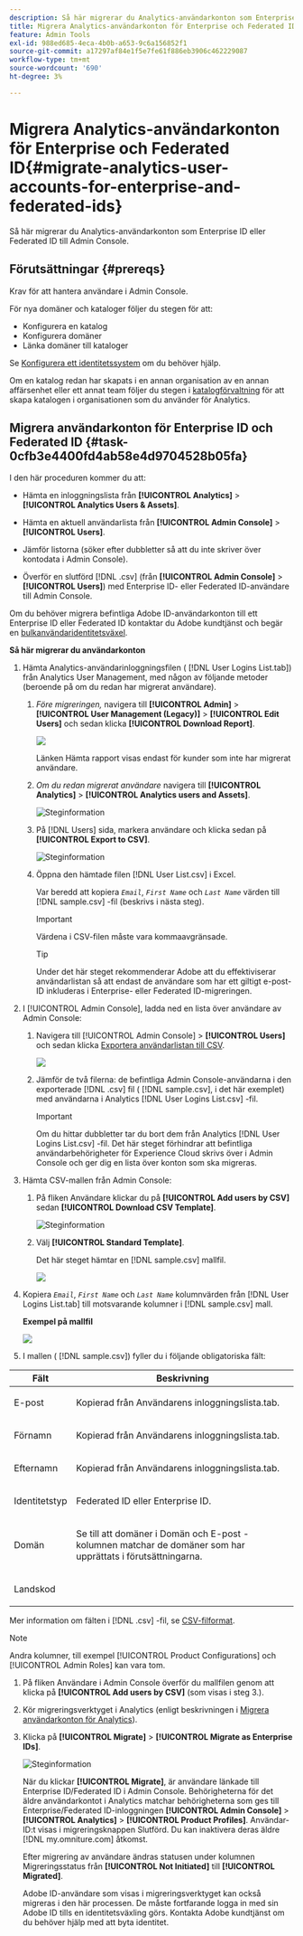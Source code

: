 ```yaml
---
description: Så här migrerar du Analytics-användarkonton som Enterprise ID eller Federated ID till Admin Console.
title: Migrera Analytics-användarkonton för Enterprise och Federated ID
feature: Admin Tools
exl-id: 988ed685-4eca-4b0b-a653-9c6a156852f1
source-git-commit: a17297af84e1f5e7fe61f886eb3906c462229087
workflow-type: tm+mt
source-wordcount: '690'
ht-degree: 3%

---
```


# Migrera Analytics-användarkonton för Enterprise och Federated ID{#migrate-analytics-user-accounts-for-enterprise-and-federated-ids}

Så här migrerar du Analytics-användarkonton som Enterprise ID eller Federated ID till Admin Console.

## Förutsättningar {#prereqs}

Krav för att hantera användare i Admin Console.

För nya domäner och kataloger följer du stegen för att:

* Konfigurera en katalog
* Konfigurera domäner
* Länka domäner till kataloger

Se [Konfigurera ett identitetssystem](https://helpx.adobe.com/enterprise/using/set-up-identity.html) om du behöver hjälp.

Om en katalog redan har skapats i en annan organisation av en annan affärsenhet eller ett annat team följer du stegen i [katalogförvaltning](https://helpx.adobe.com/enterprise/using/set-up-identity.html#Directorytrusting) för att skapa katalogen i organisationen som du använder för Analytics.

## Migrera användarkonton för Enterprise ID och Federated ID {#task-0cfb3e4400fd4ab58e4d9704528b05fa}

I den här proceduren kommer du att:

* Hämta en inloggningslista från **[!UICONTROL Analytics]** > **[!UICONTROL Analytics Users & Assets]**.

* Hämta en aktuell användarlista från **[!UICONTROL Admin Console]** > **[!UICONTROL Users]**.

* Jämför listorna (söker efter dubbletter så att du inte skriver över kontodata i Admin Console).
* Överför en slutförd [!DNL .csv] (från **[!UICONTROL Admin Console]** > **[!UICONTROL Users]**) med Enterprise ID- eller Federated ID-användare till Admin Console.

Om du behöver migrera befintliga Adobe ID-användarkonton till ett Enterprise ID eller Federated ID kontaktar du Adobe kundtjänst och begär en [bulkanvändaridentitetsväxel](https://helpx.adobe.com/enterprise/using/bulk-operations.html).

**Så här migrerar du användarkonton**

1. Hämta Analytics-användarinloggningsfilen ( [!DNL User Logins List.tab]) från Analytics User Management, med någon av följande metoder (beroende på om du redan har migrerat användare).
   1. *Före migreringen,* navigera till **[!UICONTROL Admin]** > **[!UICONTROL User Management (Legacy)]** > **[!UICONTROL Edit Users]** och sedan klicka **[!UICONTROL Download Report]**.

      ![](/help/admin/admin-console/user-management2/user-migration/assets/download-report.png)

      Länken Hämta rapport visas endast för kunder som inte har migrerat användare.

   1. *Om du redan migrerat användare* navigera till **[!UICONTROL Analytics]** > **[!UICONTROL Analytics users and Assets]**.

      ![Steginformation](/help/admin/admin-console/user-management2/user-migration/assets/admin-analytics-users-assets.png)

   1. På [!DNL Users] sida, markera användare och klicka sedan på **[!UICONTROL Export to CSV]**.

      ![Steginformation](/help/admin/admin-console/user-management2/user-migration/assets/export-csv-migrate.png)

   1. Öppna den hämtade filen [!DNL User List.csv] i Excel.

      Var beredd att kopiera *`Email`*, *`First Name`* och *`Last Name`* värden till [!DNL sample.csv] -fil (beskrivs i nästa steg).

      >[!IMPORTANT]
      >
      >Värdena i CSV-filen måste vara kommaavgränsade.

      >[!TIP]
      >
      >Under det här steget rekommenderar Adobe att du effektiviserar användarlistan så att endast de användare som har ett giltigt e-post-ID inkluderas i Enterprise- eller Federated ID-migreringen.

1. I [!UICONTROL Admin Console], ladda ned en lista över användare av Admin Console:

   1. Navigera till [!UICONTROL Admin Console] > **[!UICONTROL Users]** och sedan klicka [Exportera användarlistan till CSV](https://helpx.adobe.com/enterprise/using/users.html).

      ![](/help/admin/admin-console/user-management2/user-migration/assets/export-csv.png)

   1. Jämför de två filerna: de befintliga Admin Console-användarna i den exporterade [!DNL .csv] fil ( [!DNL sample.csv], i det här exemplet) med användarna i Analytics [!DNL User Logins List.csv] -fil.

      >[!IMPORTANT]
      >
      >Om du hittar dubbletter tar du bort dem från Analytics [!DNL User Logins List.csv] -fil. Det här steget förhindrar att befintliga användarbehörigheter för Experience Cloud skrivs över i Admin Console och ger dig en lista över konton som ska migreras.

1. Hämta CSV-mallen från Admin Console:
   1. På fliken Användare klickar du på **[!UICONTROL Add users by CSV]** sedan **[!UICONTROL Download CSV Template]**.

      ![Steginformation](/help/admin/admin-console/user-management2/user-migration/assets/add-users-csv.png)

   1. Välj **[!UICONTROL Standard Template]**.

      Det här steget hämtar en [!DNL sample.csv] mallfil.

      ![](/help/admin/admin-console/user-management2/user-migration/assets/download-csv-template.png)

1. Kopiera *`Email`*, *`First Name`* och *`Last Name`* kolumnvärden från [!DNL User Logins List.tab] till motsvarande kolumner i [!DNL sample.csv] mall.

   **Exempel på mallfil**

   ![](/help/admin/admin-console/user-management2/user-migration/assets/sample.png)

1. I mallen ( [!DNL sample.csv]) fyller du i följande obligatoriska fält:

<table id="table_1B5EEFDB5BD8436EB760BE5FFAB1CF02"> 
 <thead> 
  <tr> 
   <th colname="col1" class="entry"> Fält </th> 
   <th colname="col2" class="entry"> Beskrivning </th> 
  </tr>
 </thead>
 <tbody> 
  <tr> 
   <td colname="col1"> <p>E-post </p> </td> 
   <td colname="col2"> <p>Kopierad från <span class="filepath"> Användarens inloggningslista.tab</span>. </p> </td> 
  </tr> 
  <tr> 
   <td colname="col1"> <p>Förnamn </p> </td> 
   <td colname="col2"> <p>Kopierad från <span class="filepath"> Användarens inloggningslista.tab</span>. </p> </td> 
  </tr> 
  <tr> 
   <td colname="col1"> <p>Efternamn </p> </td> 
   <td colname="col2"> <p>Kopierad från <span class="filepath"> Användarens inloggningslista.tab</span>. </p> </td> 
  </tr> 
  <tr> 
   <td colname="col1"> <p>Identitetstyp </p> </td> 
   <td colname="col2"> <p><span class="term"> Federated ID</span> eller <span class="term"> Enterprise ID</span>. </p> </td> 
  </tr> 
  <tr> 
   <td colname="col1"> <p>Domän </p> </td> 
   <td colname="col2"> <p>Se till att domäner i <span class="term"> Domän</span> och <span class="term"> E-post</span> -kolumnen matchar de domäner som har upprättats i förutsättningarna</a>. </p> </td> 
  </tr> 
  <tr> 
   <td colname="col1"> <p>Landskod </p> </td> 
   <td colname="col2"> </td> 
  </tr> 
 </tbody> 
</table>

Mer information om fälten i [!DNL .csv] -fil, se [CSV-filformat](https://helpx.adobe.com/enterprise/using/users.html).

>[!NOTE]
>
>Andra kolumner, till exempel [!UICONTROL Product Configurations] och [!UICONTROL Admin Roles] kan vara tom.

1. På fliken Användare i Admin Console överför du mallfilen genom att klicka på **[!UICONTROL Add users by CSV]** (som visas i steg 3.).
1. Kör migreringsverktyget i Analytics (enligt beskrivningen i [Migrera användarkonton för Analytics](/help/admin/admin-console/user-management2/user-migration/t-migrate-users.md)).
1. Klicka på **[!UICONTROL Migrate]** > **[!UICONTROL Migrate as Enterprise IDs]**.

   ![Steginformation](/help/admin/admin-console/user-management2/user-migration/assets/migrate-as-enterprise.png)

   När du klickar **[!UICONTROL Migrate]**, är användare länkade till Enterprise ID/Federated ID i Admin Console. Behörigheterna för det äldre användarkontot i Analytics matchar behörigheterna som ges till Enterprise/Federated ID-inloggningen **[!UICONTROL Admin Console]** > **[!UICONTROL Analytics]** > **[!UICONTROL Product Profiles]**. Användar-ID:t visas i migreringsknappen Slutförd. Du kan inaktivera deras äldre [!DNL my.omniture.com] åtkomst.

   Efter migrering av användare ändras statusen under kolumnen Migreringsstatus från **[!UICONTROL Not Initiated]** till **[!UICONTROL Migrated]**.

   Adobe ID-användare som visas i migreringsverktyget kan också migreras i den här processen. De måste fortfarande logga in med sin Adobe ID tills en identitetsväxling görs. Kontakta Adobe kundtjänst om du behöver hjälp med att byta identitet.
